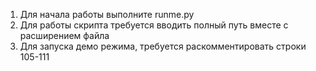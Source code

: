 1. Для начала работы выполните runme.py
2. Для работы скрипта требуется вводить полный путь вместе с расширением файла
3. Для запуска демо режима, требуется раскомментировать строки 105-111